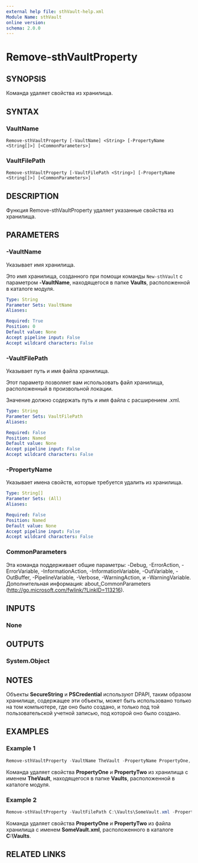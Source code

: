 ```yaml
---
external help file: sthVault-help.xml
Module Name: sthVault
online version:
schema: 2.0.0
---
```


# Remove-sthVaultProperty

## SYNOPSIS
Команда удаляет свойства из хранилища.

## SYNTAX

### VaultName
```
Remove-sthVaultProperty [-VaultName] <String> [-PropertyName <String[]>] [<CommonParameters>]
```

### VaultFilePath
```
Remove-sthVaultProperty [-VaultFilePath <String>] [-PropertyName <String[]>] [<CommonParameters>]
```

## DESCRIPTION
Функция Remove-sthVaultProperty удаляет указанные свойства из хранилища.

## PARAMETERS

### -VaultName

Указывает имя хранилища.

Это имя хранилища, созданного при помощи команды `New-sthVault` с параметром **-VaultName**, находящегося в папке **Vaults**, расположенной в каталоге модуля.

```yaml
Type: String
Parameter Sets: VaultName
Aliases:

Required: True
Position: 0
Default value: None
Accept pipeline input: False
Accept wildcard characters: False
```

### -VaultFilePath
Указывает путь и имя файла хранилища.

Этот параметр позволяет вам использовать файл хранилища, расположенный в произвольной локации.

Значение должно содержать путь и имя файла с расширением .xml.

```yaml
Type: String
Parameter Sets: VaultFilePath
Aliases:

Required: False
Position: Named
Default value: None
Accept pipeline input: False
Accept wildcard characters: False
```

### -PropertyName
Указывает имена свойств, которые требуется удалить из хранилища.

```yaml
Type: String[]
Parameter Sets: (All)
Aliases:

Required: False
Position: Named
Default value: None
Accept pipeline input: False
Accept wildcard characters: False
```

### CommonParameters
Эта команда поддерживает общие параметры: -Debug, -ErrorAction, -ErrorVariable, -InformationAction, -InformationVariable, -OutVariable, -OutBuffer, -PipelineVariable, -Verbose, -WarningAction, и -WarningVariable.
Дополнительная информация: about_CommonParameters (http://go.microsoft.com/fwlink/?LinkID=113216).

## INPUTS

### None

## OUTPUTS

### System.Object
## NOTES

Объекты **SecureString** и **PSCredential** используют DPAPI, таким образом хранилище, содержащее эти объекты, может быть использовано только на том компьютере, где оно было создано, и только под той пользовательской учетной записью, под которой оно было создано.

## EXAMPLES

### Example 1
```powershell
Remove-sthVaultProperty -VaultName TheVault -PropertyName PropertyOne, PropertyTwo
```

Команда удаляет свойства **PropertyOne** и **PropertyTwo** из хранилища с именем **TheVault**, находящегося в папке **Vaults**, расположенной в каталоге модуля.

### Example 2
```powershell
Remove-sthVaultProperty -VaultFilePath C:\Vaults\SomeVault.xml -PropertyName PropertyOne, PropertyTwo
```

Команда удаляет свойства **PropertyOne** и **PropertyTwo** из файла хранилища с именем **SomeVault.xml**, расположенного в каталоге **C:\Vaults**.

## RELATED LINKS
